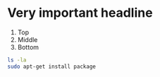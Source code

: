# Very important headline
1. Top
1. Middle
1. Bottom

```bash
ls -la
sudo apt-get install package
```